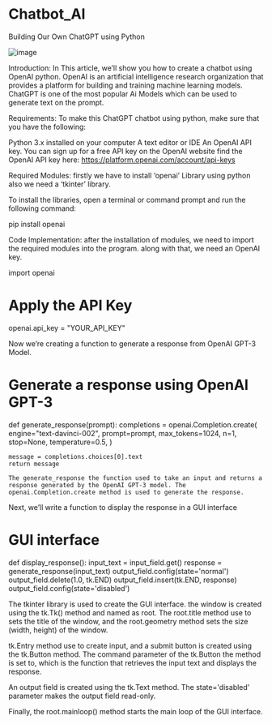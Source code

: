 # Chatbot_AI

Building Our Own ChatGPT using Python



![image](https://github.com/user-attachments/assets/199a2dd2-4008-4b92-bfb1-7f3a388fa6fe)

Introduction:
In This article, we’ll show you how to create a chatbot using OpenAI python. OpenAI is an artificial intelligence research organization that provides a platform for building and training machine learning models. ChatGPT is one of the most popular Ai Models which can be used to generate text on the prompt.

Requirements: 
To make this ChatGPT chatbot using python, make sure that you have the following:

Python 3.x installed on your computer
A text editor or IDE
An OpenAI API key. You can sign up for a free API key on the OpenAI website
find the OpenAI API key here: https://platform.openai.com/account/api-keys

Required Modules:
firstly we have to install ‘openai’ Library using python also we need a ‘tkinter’ library.

To install the libraries, open a terminal or command prompt and run the following command:

pip install openai

Code Implementation:
after the installation of modules, we need to import the required modules into the program. along with that, we need an OpenAI key.

import openai

# Apply the API Key
openai.api_key = "YOUR_API_KEY"

Now we’re creating a function to generate a response from OpenAI GPT-3 Model.

# Generate a response using OpenAI GPT-3
def generate_response(prompt):
    completions = openai.Completion.create(
        engine="text-davinci-002",
        prompt=prompt,
        max_tokens=1024,
        n=1,
        stop=None,
        temperature=0.5,
    )

    message = completions.choices[0].text
    return message

    The generate_response the function used to take an input and returns a response generated by the OpenAI GPT-3 model. The openai.Completion.create method is used to generate the response. 

Next, we’ll write a function to display the response in a GUI interface

# GUI interface
def display_response():
    input_text = input_field.get()
    response = generate_response(input_text)
    output_field.config(state='normal')
    output_field.delete(1.0, tk.END)
    output_field.insert(tk.END, response)
    output_field.config(state='disabled')

The tkinter library is used to create the GUI interface. the window is created using the tk.Tk() method and named as root. The root.title method use to sets the title of the window, and the root.geometry method sets the size (width, height) of the window.

tk.Entry method use to create input, and a submit button is created using the tk.Button method. The command parameter of the tk.Button the method is set to, which is the function that retrieves the input text and displays the response.

An output field is created using the tk.Text method. The state='disabled' parameter makes the output field read-only.

Finally, the root.mainloop() method starts the main loop of the GUI interface.
